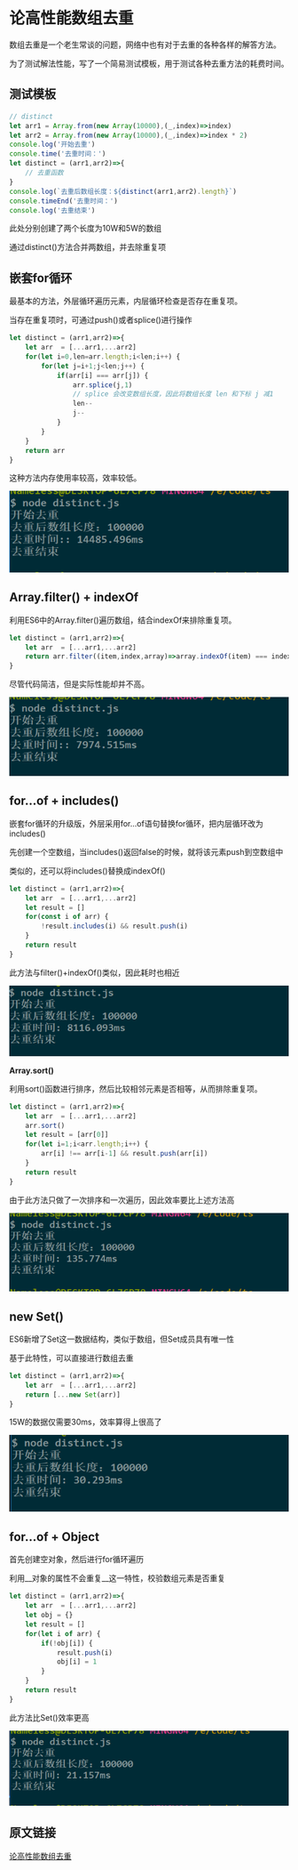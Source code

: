# 论高性能数组去重

数组去重是一个老生常谈的问题，网络中也有对于去重的各种各样的解答方法。

为了测试解法性能，写了一个简易测试模板，用于测试各种去重方法的耗费时间。

## 测试模板

```js
// distinct
let arr1 = Array.from(new Array(10000),(_,index)=>index)
let arr2 = Array.from(new Array(10000),(_,index)=>index * 2)
console.log('开始去重')
console.time('去重时间：')
let distinct = (arr1,arr2)=>{
    // 去重函数
}
console.log(`去重后数组长度：${distinct(arr1,arr2).length}`)
console.timeEnd('去重时间：')
console.log('去重结束')
```

此处分别创建了两个长度为10W和5W的数组

通过distinct()方法合并两数组，并去除重复项

## 嵌套for循环

最基本的方法，外层循环遍历元素，内层循环检查是否存在重复项。

当存在重复项时，可通过push()或者splice()进行操作

```js
let distinct = (arr1,arr2)=>{
    let arr  = [...arr1,...arr2]
    for(let i=0,len=arr.length;i<len;i++) {
        for(let j=i+1;j<len;j++) {
            if(arr[i] === arr[j]) {
               	arr.splice(j,1)
                // splice 会改变数组长度，因此将数组长度 len 和下标 j 减1
                len--
                j--
            }
        }
    }
    return arr
}
```

这种方法内存使用率较高，效率较低。

![](./images/去重/1563007549015.png)

## Array.filter() + indexOf

利用ES6中的Array.filter()遍历数组，结合indexOf来排除重复项。

```js
let distinct = (arr1,arr2)=>{
    let arr  = [...arr1,...arr2]
    return arr.filter((item,index,array)=>array.indexOf(item) === index)
}
```

尽管代码简洁，但是实际性能却并不高。

![1563007622236](./images/去重/1563007622236.png)

## for...of + includes()

嵌套for循环的升级版，外层采用for...of语句替换for循环，把内层循环改为includes()

先创建一个空数组，当includes()返回false的时候，就将该元素push到空数组中

类似的，还可以将includes()替换成indexOf()

```js
let distinct = (arr1,arr2)=>{
    let arr  = [...arr1,...arr2]
    let result = []
    for(const i of arr) {
        !result.includes(i) && result.push(i)
    }
    return result
}
```

此方法与filter()+indexOf()类似，因此耗时也相近

![1563007921083](./images/去重/1563007921083.png)

**Array.sort()**

利用sort()函数进行排序，然后比较相邻元素是否相等，从而排除重复项。

```js
let distinct = (arr1,arr2)=>{
    let arr  = [...arr1,...arr2]
    arr.sort()
    let result = [arr[0]]
    for(let i=1;i<arr.length;i++) {
        arr[i] !== arr[i-1] && result.push(arr[i])
    }
    return result
}
```

由于此方法只做了一次排序和一次遍历，因此效率要比上述方法高

![1563008566698](./images/去重/1563008566698.png)

## new Set()

ES6新增了Set这一数据结构，类似于数组，但Set成员具有唯一性

基于此特性，可以直接进行数组去重

```js
let distinct = (arr1,arr2)=>{
    let arr  = [...arr1,...arr2]
    return [...new Set(arr)]
}
```

15W的数据仅需要30ms，效率算得上很高了

![1563008774416](./images/去重/1563008774416.png)

## for...of + Object

首先创建空对象，然后进行for循环遍历

利用__对象的属性不会重复__这一特性，校验数组元素是否重复

```js
let distinct = (arr1,arr2)=>{
    let arr  = [...arr1,...arr2]
    let obj = {}
    let result = []
    for(let i of arr) {
        if(!obj[i]) {
            result.push(i)
            obj[i] = 1
        }
    }
    return result
}
```

此方法比Set()效率更高

![1563009078147](./images/去重/1563009078147.png)

## 原文链接

[论高性能数组去重](https://www.cnblogs.com/wisewrong/p/9642264.html)